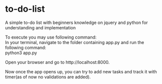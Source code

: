 # to-do-list

A simple to-do list with beginners knowledge on jquery and python for understanding and implementation<br/>

To execute you may use following command:<br/>
In your terminal, navigate to the folder containing app.py and run the following command:   
python3 app.py 

Open your browser and go to http://localhost:8000.

Now once the app opens up, you can try to add new tasks and track it with timer(as of now no validations are added).